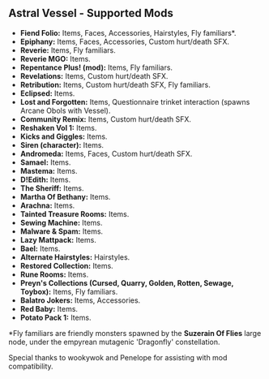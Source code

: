 ## Astral Vessel - Supported Mods

- **Fiend Folio:** Items, Faces, Accessories, Hairstyles, Fly familiars\*.
- **Epiphany:** Items, Faces, Accessories, Custom hurt/death SFX.
- **Reverie:** Items, Fly familiars.
- **Reverie MGO:** Items.
- **Repentance Plus! (mod):** Items, Fly familiars.
- **Revelations:** Items, Custom hurt/death SFX.
- **Retribution:** Items, Custom hurt/death SFX, Fly familiars.
- **Eclipsed:** Items.
- **Lost and Forgotten:** Items, Questionnaire trinket interaction (spawns Arcane Obols with Vessel).
- **Community Remix:** Items, Custom hurt/death SFX.
- **Reshaken Vol 1:** Items.
- **Kicks and Giggles:** Items.
- **Siren (character):** Items.
- **Andromeda:** Items, Faces, Custom hurt/death SFX.
- **Samael:** Items.
- **Mastema:** Items.
- **D!Edith:** Items.
- **The Sheriff:** Items.
- **Martha Of Bethany:** Items.
- **Arachna:** Items.
- **Tainted Treasure Rooms:** Items.
- **Sewing Machine:** Items.
- **Malware & Spam:** Items.
- **Lazy Mattpack:** Items.
- **Bael:** Items.
- **Alternate Hairstyles:** Hairstyles.
- **Restored Collection:** Items.
- **Rune Rooms:** Items.
- **Preyn's Collections (Cursed, Quarry, Golden, Rotten, Sewage, Toybox):** Items, Fly familiars.
- **Balatro Jokers:** Items, Accessories.
- **Red Baby:** Items.
- **Potato Pack 1:** Items.

\*Fly familiars are friendly monsters spawned by the **Suzerain Of Flies** large node, under the empyrean mutagenic 'Dragonfly' constellation.

Special thanks to wookywok and Penelope for assisting with mod compatibility.
